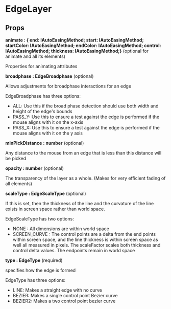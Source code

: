# EdgeLayer

## Props

**animate : { end: IAutoEasingMethod<Vec>; start: IAutoEasingMethod<Vec>; startColor: IAutoEasingMethod<Vec>; endColor: IAutoEasingMethod<Vec>; control: IAutoEasingMethod<Vec>; thickness: IAutoEasingMethod<Vec>;}** (optional for animate and all its elements)

Properties for animating attributes

**broadphase : EdgeBroadphase** (optional)

Allows adjustments for broadphase interactions for an edge

EdgeBroadphase has three options:

* ALL: Use this if the broad phase detection should use both width and height of the edge's bounds
* PASS_Y: Use this to ensure a test against the edge is performed if the mouse aligns with it on the x-axis
* PASS_X: Use this to ensure a test against the edge is performed if the mouse aligns with it on the y axis

**minPickDistance : number** (optional)

Any distance to the mouse from an edge that is less than this distance will be picked

**opacity : number** (optional)

The transparency of the layer as a whole. (Makes for very efficient fading of all elements)

**scaleType : EdgeScaleType** (optional)

If this is set, then the thickness of the line and the curvature of the line exists in screen space rather than world space.

EdgeScaleType has two options:

* NONE : All dimensions are within world space
* SCREEN_CURVE : The control points are a delta from the end points within screen space, and the line thickness is within screen space as well all measured in pixels. The scaleFactor scales both thickness and control delta values. The endpoints remain in world space

**type : EdgeType** (required)

specifies how the edge is formed

EdgeType has three options:

* LINE: Makes a straight edge with no curve
* BEZIER: Makes a single control point Bezier curve
* BEZIER2: Makes a two control point bezier curve
